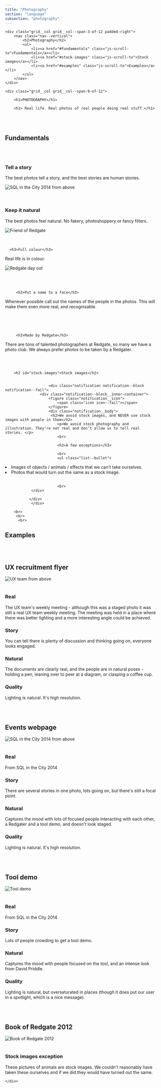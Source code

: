 ```yaml
---
title: "Photography"
section: "language"
subsection: "photography"
---
```


<div class="grid">

    <div class="grid__col grid__col--span-3-of-12 padded-right">
        <nav class="nav--vertical">
            <h2>Photography</h2>
            <ul>
                <li><a href="#fundamentals" class="js-scroll-to">Fundamentals</a></li>
                <li><a href="#stock-images" class="js-scroll-to">Stock images</a></li>
                <li><a href="#examples" class="js-scroll-to">Examples</a></li>
            </ul>
        </nav>
    </div>

    <div class="grid__col grid__col--span-9-of-12">

        <h1>PHOTOGRAPHY</h1>

        <h1> Real life. Real photos of real people doing real stuff.</h1>
<br>      
<br>
        <h2 id="fundamentals">Fundamentals</h2>






<br>      
<br>

<h3>Tell a story</h3>
<p>The best photos tell a story, and the best stories are human stories. </p>

   <img src="{{ site.baseurl }}/assets/images/SQL-in-the-City-2014-from-above.png" alt="SQL in the City 2014 from above" title="SQL in the City 2014 from above" class="js-svg">

   <br>
   <br>
   <br>

   <h3>Keep it natural</h3>
<p>The best photos feel natural. No fakery, photoshoppery or fancy filters.</p>

   <img src="{{ site.baseurl }}/assets/images/Friend-of-Redgate.png" alt="Friend of Redgate" title="Friend of Redgate" class="js-svg">

   <br>
   <br>
   <br>

      <h3>Full colour</h3>
<p>Real life is in colour. </p>

   <img src="{{ site.baseurl }}/assets/images/Redgate-day-out.png" alt="Redgate day out" title="Redgate day out" class="js-svg">


   <br>
      <br>
   <br>
   <br>

         <h3>Put a name to a face</h3>
<p>Whenever possible call out the names of the people in the photos. This will make them even more real, and recognisable.</p>
   <br>
   <br>
   <br>

         <h3>Made by Redgate</h3>
<p>There are tons of talented photographers at Redgate, so many we have a photo club. We always prefer photos to be taken by a Redgater.</p>
   <br>
   <br>






        <h2 id="stock-images">Stock images</h2>


                        <div class="notification notification--block notification--fail">
                    <div class="notification--block__inner-container">
                        <figure class="notification__icon">
                            <span class="icon icon--fail"></span>
                        </figure>
                        <div class="notification__body">
                         <h2>We avoid stock images, and NEVER use stock images with people in them</h2>
                            <p>We avoid stock photography and illustration. They’re not real and don’t allow us to tell real stories. </p>
                            <br>

                            <h3>A few exceptions</h3>

                            <br>
                            <ul class="list--bullet">               
<li>Images of objects / animals / effects that we can't take ourselves. </li>
<li>Photos that would turn out the same as a stock image.</li>
</ul>


<br>


                            <br>
                </div>

               </div>
                </div>

        <br>
         <br>
          <br>


<h2 id="examples">Examples</h2>







   <br>
   <br>


<h2>UX recruitment flyer</h2>


   <img src="{{ site.baseurl }}/assets/images/UX-team-flyer.png" alt="UX team from above" title="UX team from above" class="js-svg">

   <br>
   <br>

<h3>Real</h3>
<p>The UX team's weekly meeting - although this was a staged photo it was still a real UX team weekly meeting. The meeting was held in a place where there was better lighting and a more interesting angle could be achieved.</p>
<h3>Story</h3>
<p>You can tell there is plenty of discussion and thinking going on, everyone looks engaged.</p>
<h3>Natural</h3>
<p>The documents are clearly real, and the people are in natural poses - holding a pen, leaning over to peer at a diagram, or clasping a coffee cup.</p>
<h3>Quality</h3>
<p>Lighting is natural. It's high resolution.</p>

 <br>
   <br>

   <h2>Events webpage</h2>


   <img src="{{ site.baseurl }}/assets/images/SQL-in-the-City-2014-from-above.png" alt="SQL in the City 2014 from above" title="SQL in the City 2014 from above" class="js-svg">

   <br>
   <br>

<h3>Real</h3>
<p>From SQL in the City 2014</p>
<h3>Story</h3>
<p>There are several stories in one photo, lots going on, but there's still a focal point. </p>
<h3>Natural</h3>
<p>Captures the mood with lots of focused people interacting with each other, a Redgater and a tool demo, and doesn't look staged.</p>
<h3>Quality</h3>
<p>Lighting is natural. It's high resolution.</p>




   <br>
   <br>



   <h2>Tool demo</h2>


   <img src="{{ site.baseurl }}/assets/images/events-feature.png" alt="Tool demo" title="Tool demo" class="js-svg">

   <br>
   <br>

<h3>Real</h3>
<p>From SQL in the City 2014</p>
<h3>Story</h3>
<p>Lots of people crowding to get a tool demo.</p>
<h3>Natural</h3>
<p>Captures the mood with people focused on the tool, and an intense look from David Priddle.</p>
<h3>Quality</h3>
<p>Lighting is natural, but oversaturated in places (though it does put our user in a spotlight, which is a nice message).</p>




   <br>
   <br>



   <h2>Book of Redgate 2012</h2>


   <img src="{{ site.baseurl }}/assets/images/Book-of-Redgate.png" alt="Book of Redgate 2012" title="Book of Redgate 2012" class="js-svg">

   <br>
   <br>

<h3>Stock images exception</h3>
<p>These pictures of animals are stock images. We couldn't reasonably have taken these ourselves and if we did they would have turned out the same.</p>











    </div>
</div>
<div>

<br>
<br>
